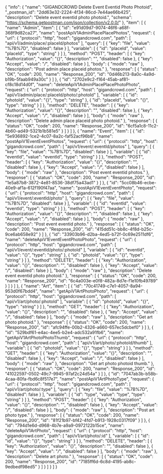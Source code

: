 {
  "info": {
    "name": "GIGANDCROWD Delete Event Eventid Photo Photoid",
    "_postman_id": "2dd63e32-2224-4f34-86cd-7e44ae66b425",
    "description": "Delete event eventid photo photoid.",
    "schema": "https://schema.getpostman.com/json/collection/v2.0.0/"
  },
  "item": [
    {
      "name": "Admin",
      "item": [
        {
          "id": "e91d09d7-9074-46f6-a68f-368f9d82ca27",
          "name": "postApiV1AdminPlacePlacePhotos",
          "request": {
            "url": {
              "protocol": "http",
              "host": "gigandcrowd.com",
              "path": [
                "api/v1/admin/place/:placeId/photos"
              ],
              "query": [
                {
                  "key": "file",
                  "value": "%7B%7D",
                  "disabled": false
                }
              ],
              "variable": [
                {
                  "id": "placeId",
                  "value": "placeId",
                  "type": "string"
                }
              ]
            },
            "method": "POST",
            "header": [
              {
                "key": "Authorization",
                "value": "{}",
                "description": "",
                "disabled": false
              },
              {
                "key": "Accept",
                "value": "*/*",
                "disabled": false
              }
            ],
            "body": {
              "mode": "raw"
            },
            "description": "Post admin place placeid photos."
          },
          "response": [
            {
              "status": "OK",
              "code": 200,
              "name": "Response_200",
              "id": "0d46b213-8a0c-4a9d-b19b-5faab949a30c"
            }
          ]
        },
        {
          "id": "2702e9c2-f164-45ab-af81-cf8c18d14d0f",
          "name": "deleteApiV1AdminPlacePlacePhotoPhoto",
          "request": {
            "url": {
              "protocol": "http",
              "host": "gigandcrowd.com",
              "path": [
                "api/v1/admin/place/:placeId/photo/:photoId"
              ],
              "variable": [
                {
                  "id": "photoId",
                  "value": "{}",
                  "type": "string"
                },
                {
                  "id": "placeId",
                  "value": "{}",
                  "type": "string"
                }
              ]
            },
            "method": "DELETE",
            "header": [
              {
                "key": "Authorization",
                "value": "{}",
                "description": "",
                "disabled": false
              },
              {
                "key": "Accept",
                "value": "*/*",
                "disabled": false
              }
            ],
            "body": {
              "mode": "raw"
            },
            "description": "Delete admin place placeid photo photoid."
          },
          "response": [
            {
              "status": "OK",
              "code": 200,
              "name": "Response_200",
              "id": "6cf5a1c8-11c2-4b60-ad49-5321b1b581e5"
            }
          ]
        }
      ]
    },
    {
      "name": "Event",
      "item": [
        {
          "id": "5e936892-1ce2-4c07-8a2c-faf52acf96b8",
          "name": "postApiV1EventEventPhotos",
          "request": {
            "url": {
              "protocol": "http",
              "host": "gigandcrowd.com",
              "path": [
                "api/v1/event/:eventId/photos"
              ],
              "query": [
                {
                  "key": "file",
                  "value": "%7B%7D",
                  "disabled": false
                }
              ],
              "variable": [
                {
                  "id": "eventId",
                  "value": "eventId",
                  "type": "string"
                }
              ]
            },
            "method": "POST",
            "header": [
              {
                "key": "Authorization",
                "value": "{}",
                "description": "",
                "disabled": false
              },
              {
                "key": "Accept",
                "value": "*/*",
                "disabled": false
              }
            ],
            "body": {
              "mode": "raw"
            },
            "description": "Post event eventid photos."
          },
          "response": [
            {
              "status": "OK",
              "code": 200,
              "name": "Response_200",
              "id": "1e5a87b8-3872-4e81-8536-38df75a43ad1"
            }
          ]
        },
        {
          "id": "5cc08b46-ecbe-40e9-af1a-612f190f47aa",
          "name": "postApiV1EventEventPhoto",
          "request": {
            "url": {
              "protocol": "http",
              "host": "gigandcrowd.com",
              "path": [
                "api/v1/event/:eventId/photo"
              ],
              "query": [
                {
                  "key": "file",
                  "value": "%7B%7D",
                  "disabled": false
                }
              ],
              "variable": [
                {
                  "id": "eventId",
                  "value": "eventId",
                  "type": "string"
                }
              ]
            },
            "method": "POST",
            "header": [
              {
                "key": "Authorization",
                "value": "{}",
                "description": "",
                "disabled": false
              },
              {
                "key": "Accept",
                "value": "*/*",
                "disabled": false
              }
            ],
            "body": {
              "mode": "raw"
            },
            "description": "Post event eventid photo."
          },
          "response": [
            {
              "status": "OK",
              "code": 200,
              "name": "Response_200",
              "id": "415dd51c-bb8c-4f8d-b25c-9ce6ab658e92"
            }
          ]
        },
        {
          "id": "33903b96-d2ba-4ed5-b72f-0c69e2511df6",
          "name": "deleteApiV1EventEventPhotoPhoto",
          "request": {
            "url": {
              "protocol": "http",
              "host": "gigandcrowd.com",
              "path": [
                "api/v1/event/:eventId/photo/:photoId"
              ],
              "variable": [
                {
                  "id": "eventId",
                  "value": "{}",
                  "type": "string"
                },
                {
                  "id": "photoId",
                  "value": "{}",
                  "type": "string"
                }
              ]
            },
            "method": "DELETE",
            "header": [
              {
                "key": "Authorization",
                "value": "{}",
                "description": "",
                "disabled": false
              },
              {
                "key": "Accept",
                "value": "*/*",
                "disabled": false
              }
            ],
            "body": {
              "mode": "raw"
            },
            "description": "Delete event eventid photo photoid."
          },
          "response": [
            {
              "status": "OK",
              "code": 200,
              "name": "Response_200",
              "id": "6c4a003e-e0f8-482a-8d7e-f1e10fb49789"
            }
          ]
        }
      ]
    },
    {
      "name": "Art",
      "item": [
        {
          "id": "70c41749-c7e1-4057-8a94-953d0f67bdd4",
          "name": "getApiV1ArtPhotoPhoto",
          "request": {
            "url": {
              "protocol": "http",
              "host": "gigandcrowd.com",
              "path": [
                "api/v1/art/photo/:photoId"
              ],
              "variable": [
                {
                  "id": "photoId",
                  "value": "{}",
                  "type": "string"
                }
              ]
            },
            "method": "GET",
            "header": [
              {
                "key": "Authorization",
                "value": "{}",
                "description": "",
                "disabled": false
              },
              {
                "key": "Accept",
                "value": "*/*",
                "disabled": false
              }
            ],
            "body": {
              "mode": "raw"
            },
            "description": "Get art photo photoid."
          },
          "response": [
            {
              "status": "OK",
              "code": 200,
              "name": "Response_200",
              "id": "afc94ffe-00b2-4326-a660-657ec5dcbef0"
            }
          ]
        },
        {
          "id": "529bdf61-e4ac-4ee5-b2e4-adc532a91fb6",
          "name": "getApiV1ArtPhotoPhotoThumb",
          "request": {
            "url": {
              "protocol": "http",
              "host": "gigandcrowd.com",
              "path": [
                "api/v1/art/photo/:photoId/thumb"
              ],
              "variable": [
                {
                  "id": "photoId",
                  "value": "{}",
                  "type": "string"
                }
              ]
            },
            "method": "GET",
            "header": [
              {
                "key": "Authorization",
                "value": "{}",
                "description": "",
                "disabled": false
              },
              {
                "key": "Accept",
                "value": "*/*",
                "disabled": false
              }
            ],
            "body": {
              "mode": "raw"
            },
            "description": "Get art photo photoid thumb."
          },
          "response": [
            {
              "status": "OK",
              "code": 200,
              "name": "Response_200",
              "id": "41022597-0502-49c7-9945-97af2c24d54a"
            }
          ]
        },
        {
          "id": "7047ab3b-b58b-4caa-80fa-fbd6c8f517e7",
          "name": "postApiV1ArtPhotoType",
          "request": {
            "url": {
              "protocol": "http",
              "host": "gigandcrowd.com",
              "path": [
                "api/v1/art/photo/:type"
              ],
              "query": [
                {
                  "key": "file",
                  "value": "%7B%7D",
                  "disabled": false
                }
              ],
              "variable": [
                {
                  "id": "type",
                  "value": "type",
                  "type": "string"
                }
              ]
            },
            "method": "POST",
            "header": [
              {
                "key": "Authorization",
                "value": "{}",
                "description": "",
                "disabled": false
              },
              {
                "key": "Accept",
                "value": "*/*",
                "disabled": false
              }
            ],
            "body": {
              "mode": "raw"
            },
            "description": "Post art photo type."
          },
          "response": [
            {
              "status": "OK",
              "code": 200,
              "name": "Response_200",
              "id": "81f21b97-bf42-4fd7-b913-1928c0317f09"
            }
          ]
        },
        {
          "id": "794d1e6d-d968-4b7e-a9a9-0972122b15ce",
          "name": "deleteApiV1ArtPhoto",
          "request": {
            "url": {
              "protocol": "http",
              "host": "gigandcrowd.com",
              "path": [
                "api/v1/art/photo/:id"
              ],
              "variable": [
                {
                  "id": "id",
                  "value": "{}",
                  "type": "string"
                }
              ]
            },
            "method": "DELETE",
            "header": [
              {
                "key": "Authorization",
                "value": "{}",
                "description": "",
                "disabled": false
              },
              {
                "key": "Accept",
                "value": "*/*",
                "disabled": false
              }
            ],
            "body": {
              "mode": "raw"
            },
            "description": "Delete art photo."
          },
          "response": [
            {
              "status": "OK",
              "code": 200,
              "name": "Response_200",
              "id": "7185ff6d-6c8d-4195-ab8c-9edbedf98ed5"
            }
          ]
        }
      ]
    }
  ]
}